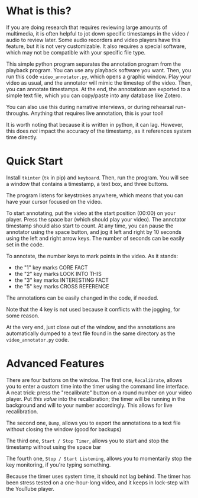 # What is this?
If you are doing research that requires reviewing large amounts of multimedia, it is often helpful to jot down specific timestamps in the video / audio to review later. Some audio recorders and video players have this feature, but it is not very customizable. It also requires a special software, which may not be compatible with your specific file type.

This simple python program separates the annotation program from the playback program. You can use any playback software you want. Then, you run this code `video_annotator.py`, which opens a graphic window. Play your video as usual, and the annotator will mimic the timestep of the video. Then, you can annotate timestamps. At the end, the annotatiosn are exported to a simple text file, which you can copy/paste into any database like Zotero. 

You can also use this during narrative interviews, or during rehearsal run-throughs. Anything that requires live annotation, this is your tool! 

It is worth noting that because it is written in python, it can lag. However, this does *not* impact the accuracy of the timestamp, as it references system time directly. 
# Quick Start
Install `tkinter` (`tk` in pip) and `keyboard`. Then, run the program. You will see a window that contains a timestamp, a text box, and three buttons. 

The program listens for keystrokes anywhere, which means that you can have your cursor focused on the video. 

To start annotating, put the video at the start position (00:00) on your player. Press the space bar (which should play your video). The annotator timestamp should also start to count. At any time, you can pause the annotator using the space button, and jog it left and right by 10 seconds using the left and right arrow keys. The number of seconds can be easily set in the code.

To annotate, the number keys to mark points in the video. As it stands: 

- the "1" key marks CORE FACT
- the "2" key marks LOOK INTO THIS
- the "3" key marks INTERESTING FACT
- the "5" key marks CROSS REFERENCE

The annotations can be easily changed in the code, if needed. 

Note that the 4 key is not used because it conflicts with the jogging, for some reason. 

At the very end, just close out of the window, and the annotations are automatically dumped to a text file found in the same directory as the `video_annotator.py` code.

# Advanced Features
There are four buttons on the window. The first one, `Recalibrate`, allows you to enter a custom time into the timer using the command line interface. A neat trick: press the "recalibrate" button on a round number on your video player. Put *this value* into the recalibration; the timer will be running in the background and will to your number accordingly. This allows for live recalibration.

The second one, `Dump`, allows you to export the annotations to a text file without closing the window (good for backups)

The third one, `Start / Stop Timer`, allows you to start and stop the timestamp without using the space bar 

The fourth one, `Stop / Start Listening`, allows you to momentarily stop the key monitoring, if you're typing something. 

Because the timer uses system time, it should not lag behind. The timer has been stress tested on a one-hour-long video, and it keeps in lock-step with the YouTube player. 
